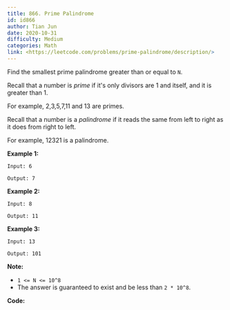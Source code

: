 ```yaml
---
title: 866. Prime Palindrome
id: id866
author: Tian Jun
date: 2020-10-31
difficulty: Medium
categories: Math
link: <https://leetcode.com/problems/prime-palindrome/description/>
---
```


Find the smallest prime palindrome greater than or equal to `N`.

Recall that a number is _prime_ if it's only divisors are 1 and itself, and it
is greater than 1.

For example, 2,3,5,7,11 and 13 are primes.

Recall that a number is a _palindrome_ if it reads the same from left to right
as it does from right to left.

For example, 12321 is a palindrome.



**Example 1:**
            
	Input: 6    
	Output: 7    

**Example 2:**
            
	Input: 8    
	Output: 11    

**Example 3:**
            
	Input: 13    
	Output: 101



**Note:**

  * `1 <= N <= 10^8`
  * The answer is guaranteed to exist and be less than `2 * 10^8`.


**Code:**
